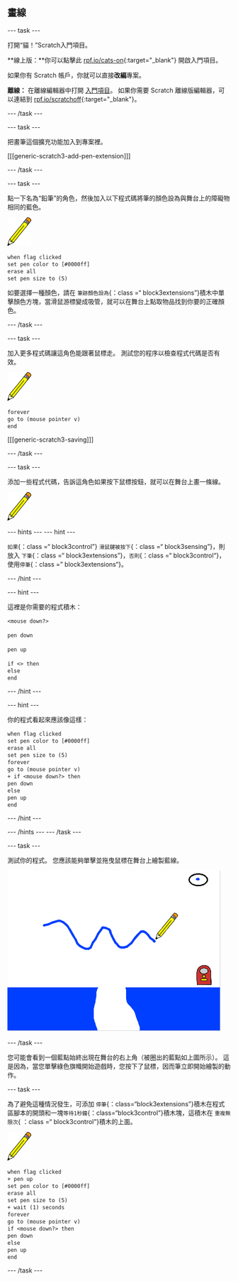 ## 畫線

\--- task \---

打開“貓！”Scratch入門項目。

**線上版：**你可以點擊此 [rpf.io/cats-on](http://rpf.io/cats-on){:target="_blank"} 開啟入門項目。

如果你有 Scratch 帳戶，你就可以直接**改編**專案。

**離線：** 在離線編輯器中打開 [入門項目](http://rpf.io/p/en/cats-go)。 如果你需要 Scratch 離線版編輯器，可以連結到 [rpf.io/scratchoff](http://rpf.io/scratchoff){:target="_blank"}。

\--- /task \---

\--- task \---

把畫筆這個擴充功能加入到專案裡。

[[[generic-scratch3-add-pen-extension]]]

\--- /task \---

\--- task \---

點一下名為“鉛筆”的角色，然後加入以下程式碼將筆的顏色設為與舞台上的障礙物相同的藍色。

![筆角色](images/pen-sprite.png)

```blocks3
when flag clicked
set pen color to [#0000ff]
erase all
set pen size to (5)
```

如要選擇一種顏色，請在 `筆跡顏色設為`{：class =“ block3extensions”}積木中單擊顏色方塊，當滑鼠游標變成吸管，就可以在舞台上點取物品找到你要的正確顏色。

\--- /task \---

\--- task \---

加入更多程式碼讓這角色能跟著鼠標走。 測試您的程序以檢查程式代碼是否有效。

![筆角色](images/pen-sprite.png)

```blocks3
forever
go to (mouse pointer v)
end
```

[[[generic-scratch3-saving]]]

\--- /task \---

\--- task \---

添加一些程式代碼，告訴這角色如果按下鼠標按鈕，就可以在舞台上畫一條線。

![筆角色](images/pen-sprite.png)

\--- hints \--- \--- hint \---

`如果`{：class =“ block3control”} `滑鼠鍵被按下`{：class =“ block3sensing”}，則放入 `下筆`{：class =“ block3extensions”}，`否則`{：class =“ block3control“}，使用`停筆`{：class =” block3extensions“}。

\--- /hint \---

\--- hint \---

這裡是你需要的程式積木：

```blocks3
<mouse down?>

pen down

pen up

if <> then
else
end
```

\--- /hint \---

\--- hint \---

你的程式看起來應該像這樣：

```blocks3
when flag clicked
set pen color to [#0000ff]
erase all
set pen size to (5)
forever
go to (mouse pointer v)
+ if <mouse down?> then
pen down
else
pen up
end
```

\--- /hint \---

\--- /hints \--- \--- /task \---

\--- task \---

測試你的程式。 您應該能夠單擊並拖曳鼠標在舞台上繪製藍線。

![畫一條線](images/draw-a-line.png)

\--- /task \---

您可能會看到一個藍點始終出現在舞台的右上角（被圈出的藍點如上圖所示）。 這是因為，當您單擊綠色旗幟開始遊戲時，您按下了鼠標，因而筆立即開始繪製的動作。

\--- task \---

為了避免這種情況發生，可添加 `停筆`{：class=“block3extensions”}積木在程式區腳本的開頭和一塊`等待1秒鐘`{：class=“block3control”}積木塊，這積木在 `重複無限次`{ ：class =“ block3control”}積木的上面。

![筆角色](images/pen-sprite.png)

```blocks3
when flag clicked
+ pen up
set pen color to [#0000ff]
erase all
set pen size to (5)
+ wait (1) seconds
forever
go to (mouse pointer v)
if <mouse down?> then
pen down
else
pen up
end
```

\--- /task \---